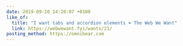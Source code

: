 ```yaml
---
date: 2019-09-10 14:20:07 +0100
like_of:
  title: "I want tabs and accordion elements ↬ The Web We Want"
  link: https://webwewant.fyi/wants/21/
posting_method: https://omnibear.com
---
```

